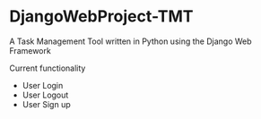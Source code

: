 # DjangoWebProject-TMT

A Task Management Tool written in Python using the Django Web Framework

Current functionality
- User Login
- User Logout
- User Sign up
